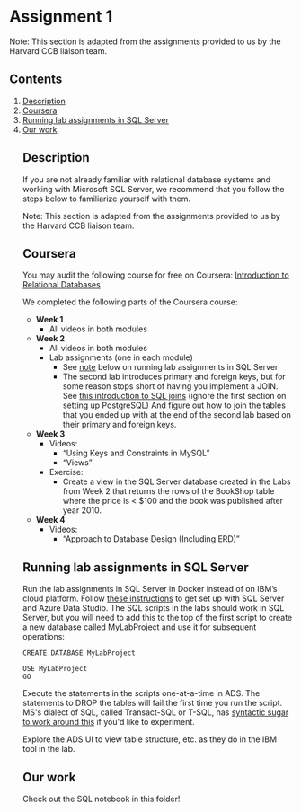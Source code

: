 # Assignment 1 <a name="assignment1"></a>
Note: This section is adapted from the assignments provided to us by the Harvard CCB liaison team.

## Contents

<ol>
<li><a href="#desc">Description</a></li>
<li><a href="#coursera">Coursera</a></li>
<li><a href="#labAssign">Running lab assignments in SQL Server</a></li>
<li><a href="#work">Our work</a></li>

## Description <a name="desc"></a>

If you are not already familiar with relational database systems and working with Microsoft SQL Server,  we recommend that you follow the steps below to familiarize yourself with them. 

Note: This section is adapted from the assignments provided to us by the Harvard CCB liaison team.

## Coursera <a name="coursera"></a>

You may audit the following course for free on Coursera: [Introduction to Relational Databases](https://www.coursera.org/learn/introduction-to-relational-databases#syllabus)

We completed the following parts of the Coursera course:
* **Week 1**
	* All videos in both modules
* **Week 2**
	* All videos in both modules
	* Lab assignments (one in each module)
		* See [note](#labAssign) below on running lab assignments in SQL Server
		* The second lab introduces primary and foreign keys, but for some reason stops short of having you implement a JOIN. See [this introduction to SQL joins](https://www.datacamp.com/tutorial/introduction-to-sql-joins) (ignore the first section on setting up PostgreSQL) And figure out how to join the tables that you ended up with at the end of the second lab based on their primary and foreign keys.
* **Week 3**
	* Videos:
		* “Using Keys and Constraints in MySQL”
		* “Views”
	* Exercise:
		* Create a view in the SQL Server database created in the Labs from Week 2 that returns the rows of the BookShop table where the price is < $100 and the book was published after year 2010.
* **Week 4**
	* Videos:
		* “Approach to Database Design (Including ERD)”

## Running lab assignments in SQL Server <a name="labAssign"></a>

Run the lab assignments in SQL Server in Docker instead of on IBM’s cloud platform. Follow [these instructions](https://www.sqlshack.com/how-to-set-up-and-run-sql-server-docker-image/) to get set up with SQL Server and Azure Data Studio. The SQL scripts in the labs should work in SQL Server, but you will need to add this to the top of the first script to create a new database called MyLabProject and use it for subsequent operations: 
```
CREATE DATABASE MyLabProject
 
USE MyLabProject
GO
```
Execute the statements in the scripts one-at-a-time in ADS.  The statements to DROP the tables will fail the first time you run the script.  MS's dialect of SQL, called Transact-SQL or T-SQL, has [syntactic sugar to work around this](https://learn.microsoft.com/en-us/sql/t-sql/statements/drop-table-transact-sql?view=sql-server-ver16) if you'd like to experiment.

Explore the ADS UI  to view table structure, etc. as they do in the IBM tool in the lab.

## Our work <a name="work"></a>

Check out the SQL notebook in this folder!